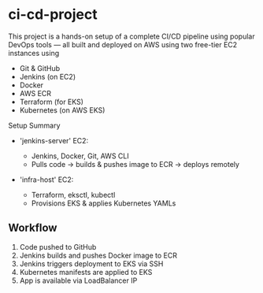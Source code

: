 # ci-cd-project
This project is a hands-on setup of a complete CI/CD pipeline using popular DevOps tools — all built and deployed on AWS using two free-tier EC2 instances using
- Git & GitHub
- Jenkins (on EC2)
- Docker
- AWS ECR
- Terraform (for EKS)
- Kubernetes (on AWS EKS)

Setup Summary

- 'jenkins-server' EC2:
  - Jenkins, Docker, Git, AWS CLI
  - Pulls code → builds & pushes image to ECR → deploys remotely

- 'infra-host' EC2:
  - Terraform, eksctl, kubectl
  - Provisions EKS & applies Kubernetes YAMLs

## Workflow

1. Code pushed to GitHub
2. Jenkins builds and pushes Docker image to ECR
3. Jenkins triggers deployment to EKS via SSH
4. Kubernetes manifests are applied to EKS
5. App is available via LoadBalancer IP
